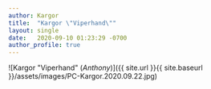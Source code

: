 ```yaml
---
author: Kargor
title:  "Kargor \"Viperhand\""
layout: single
date:   2020-09-10 01:23:29 -0700
author_profile: true
---
```


![Kargor "Viperhand" (_Anthony_)]({{ site.url }}{{ site.baseurl }}/assets/images/PC-Kargor.2020.09.22.jpg)
